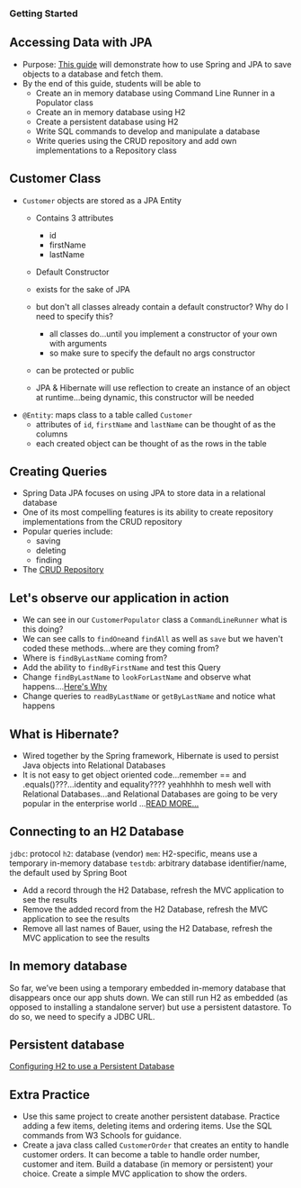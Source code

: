 ### Getting Started
## Accessing Data with JPA
  - Purpose: [This guide](https://wecancodeit.github.io/java-resources/spring/getting-started-guides/accessing-data-with-jpa/) will demonstrate how to use Spring and JPA to save objects to a database and fetch them. 
  - By the end of this guide, students will be able to 
    - Create an in memory database using Command Line Runner in a Populator class
    - Create an in memory database using H2
    - Create a persistent database using H2
    - Write SQL commands to develop and manipulate a database
    - Write queries using the CRUD repository and add own implementations to a Repository class
  
## Customer Class
- `Customer` objects are stored as a JPA Entity
  - Contains 3 attributes
    - id
    - firstName
    - lastName
   - Default Constructor
    - exists for the sake of JPA
    - but don't all classes already contain a default constructor? Why do I need to specify this?
      - all classes do...until you implement a constructor of your own with arguments
      - so make sure to specify the default no args constructor
      
     - can be protected or public
     - JPA & Hibernate will use reflection to create an instance of an object at runtime...being dynamic, this constructor will be needed
- `@Entity`: maps class to a table called `Customer`
  - attributes of `id`, `firstName` and `lastName` can be thought of as the columns
  - each created object can be thought of as the rows in the table

## Creating Queries
- Spring Data JPA focuses on using JPA to store data in a relational database
- One of its most compelling features is its ability to create repository implementations from the CRUD repository
- Popular queries include:
  - saving
  - deleting
  - finding
- The [CRUD Repository](https://docs.spring.io/autorepo/docs/spring-data-commons/1.5.1.RELEASE/api/org/springframework/data/repository/CrudRepository.html)

## Let's observe our application in action
- We can see in our `CustomerPopulator` class a  `CommandLineRunner` what is this doing?
- We can see calls to `findOne`and `findAll` as well as `save` but we haven't coded these methods...where are they coming from?
- Where is `findByLastName` coming from?
- Add the ability to `findByFirstName` and test this Query
- Change `findByLastName` to `lookForLastName` and observe what happens....[Here's Why](https://docs.spring.io/spring-data/data-commons/docs/1.6.1.RELEASE/reference/html/repositories.html)
- Change queries to `readByLastName` or `getByLastName` and notice what happens

## What is Hibernate?
- Wired together by the Spring framework, Hibernate is used to persist Java objects into Relational Databases
- It is not easy to get object oriented code...remember == and .equals()???...identity and equality???? yeahhhhh to mesh well with Relational Databases...and Relational Databases are going to be very popular in the enterprise world ...[READ MORE...](https://www.packtpub.com/books/content/introduction-hibernate-and-spring-part-1)

## Connecting to an H2 Database
`jdbc`: protocol
`h2`: database (vendor)
`mem`: H2-specific, means use a temporary in-memory database
`testdb`: arbitrary database identifier/name, the default used by Spring Boot

- Add a record through the H2 Database, refresh the MVC application to see the results
- Remove the added record from the H2 Database, refresh the MVC application to see the results
- Remove all last names of Bauer, using the H2 Database, refresh the MVC application to see the results

## In memory database
So far, we’ve been using a temporary embedded in-memory database that disappears once our app shuts down. We can still run H2 as embedded (as opposed to installing a standalone server) but use a persistent datastore. To do so, we need to specify a JDBC URL.

## Persistent database
[Configuring H2 to use a Persistent Database](https://wecancodeit.github.io/java-resources/data-access/h2/persistent-storage/)

## Extra Practice
- Use this same project to create another persistent database. Practice adding a few items, deleting items and ordering items. Use the SQL commands from W3 Schools for guidance. 
- Create a java class called `CustomerOrder` that creates an entity to handle customer orders. It can become a table to handle order number, customer and item. Build a database (in memory or persistent) your choice. Create a simple MVC application to show the orders.
